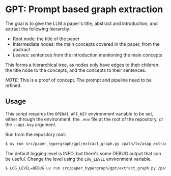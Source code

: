 # GPT: Prompt based graph extraction

The goal is to give the LLM a paper's title, abstract and introduction, and extract the
following hierarchy:
- Root node: the title of the paper
- Intermediate nodes: the main concepts covered in the paper, from the abstract
- Leaves: sentences from the introduction mentioning the main concepts

This forms a hierarchical tree, as nodes only have edges to their children: the title node
to the concepts, and the concepts to their sentences.

*NOTE*: This is a proof of concept. The prompt and pipeline need to be refined.

## Usage

This script requires the `OPENAI_API_KEY` environment variable to be set, either through
the environment, the `.env` file at the root of the repository, or the `--api-key`
argument.

Run from the repository root:

```bash
$ uv run src/paper_hypergraph/gpt/extract_graph.py /path/to/asap_extracted.json
```

The default logging level is INFO, but there's some DEBUG output that can be useful.
Change the level using the `LOG_LEVEL` environment variable.

```bash
$ LOG_LEVEL=DEBUG uv run src/paper_hypergraph/gpt/extract_graph.py /path/to/asap_extracted.json
```
